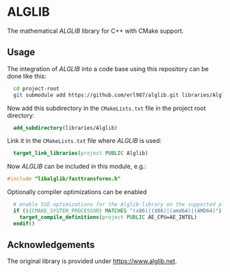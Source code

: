 # ALGLIB
The mathematical *ALGLIB* library for C++ with CMake support.

## Usage

The integration of *ALGLIB* into a code base using this repository can be done like this:


```bash
  cd project-root
  git submodule add https://github.com/erl987/alglib.git libraries/Alglib
```


Now add this subdirectory in the `CMakeLists.txt` file in the project root directory:

```CMake
  add_subdirectory(libraries/Alglib)
```

Link it in the `CMakeLists.txt` file where *ALGLIB* is used:

```CMake
  target_link_libraries(project PUBLIC Alglib) 
```

Now *ALGLIB* can be included in this module, e.g.:

```cpp
#include "libalglib/fasttransforms.h"
```


Optionally compiler optimizations can be enabled

```CMake
  # enable SSE-optimizations for the Alglib-library on the supported platforms
  if (${CMAKE_SYSTEM_PROCESSOR} MATCHES "(x86)|(X86)|(amd64)|(AMD64)")
    target_compile_definitions(project PUBLIC AE_CPU=AE_INTEL)
  endif()
```

## Acknowledgements

The original library is provided under https://www.alglib.net.
